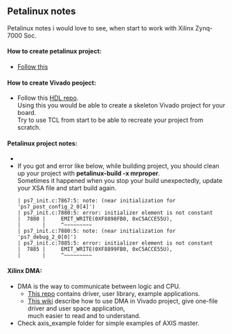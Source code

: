 ## Petalinux notes
Petalinux notes i would love to see, when start to work with Xilinx Zynq-7000 Soc.

#### How to create petalinux project:  
* [Follow this](project-creation.md)

#### How to create Vivado peoject:
* Follow this [HDL repo](https://github.com/analogdevicesinc/hdl).  
  Using this you would be able to create a skeleton Vivado project for your board.  
  Try to use TCL from start to be able to recreate your project from scratch.

#### Petalinux project notes:
* 
* If you got and error like below, while building project, you should clean up your project with **petalinux-build -x mrproper**.  
Sometimes it happened when you stop your build unexpectedly, update your XSA file and start build again.
	```
	| ps7_init.c:7867:5: note: (near initialization for 'ps7_post_config_2_0[4]')
	| ps7_init.c:7880:5: error: initializer element is not constant
	|  7880 |     EMIT_WRITE(0XF8898FB0, 0xC5ACCE55U),
	|       |     ^~~~~~~~~~
	| ps7_init.c:7880:5: note: (near initialization for 'ps7_debug_2_0[0]')
	| ps7_init.c:7885:5: error: initializer element is not constant
	|  7885 |     EMIT_WRITE(0XF8899FB0, 0xC5ACCE55U),
	|       |     ^~~~~~~~~~
	``` 

#### Xilinx DMA:
* DMA is the way to communicate between logic and CPU.
	* [This repo](https://github.com/bperez77/xilinx_axidma) contains driver, user library, example applications.  
	* [This wiki](https://xilinx-wiki.atlassian.net/wiki/spaces/A/pages/1027702787/Linux+DMA+From+User+Space+2.0) describe how to use DMA in Vivado project, give one-file driver and user space application,  
          much easier to read and to understand.  
* Check axis_example folder for simple examples of AXIS master.